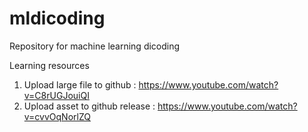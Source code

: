 # mldicoding
Repository for machine learning dicoding

Learning resources
1. Upload large file to github : https://www.youtube.com/watch?v=C8rUGJouiQI
2. Upload asset to github release : https://www.youtube.com/watch?v=cvvOqNorlZQ
